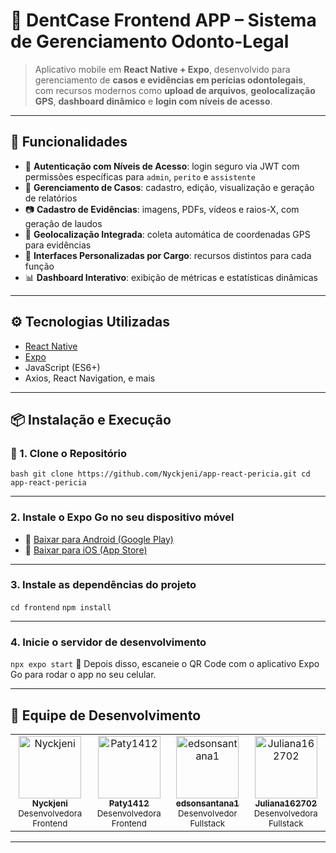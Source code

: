 # 🦷 DentCase Frontend APP – Sistema de Gerenciamento Odonto-Legal

> Aplicativo mobile em **React Native + Expo**, desenvolvido para gerenciamento de **casos e evidências em perícias odontolegais**, com recursos modernos como **upload de arquivos**, **geolocalização GPS**, **dashboard dinâmico** e **login com níveis de acesso**.

---


## 🚀 Funcionalidades

- 🔐 **Autenticação com Níveis de Acesso**: login seguro via JWT com permissões específicas para `admin`, `perito` e `assistente`
- 📁 **Gerenciamento de Casos**: cadastro, edição, visualização e geração de relatórios
- 📷 **Cadastro de Evidências**: imagens, PDFs, vídeos e raios-X, com geração de laudos
- 📍 **Geolocalização Integrada**: coleta automática de coordenadas GPS para evidências
- 👥 **Interfaces Personalizadas por Cargo**: recursos distintos para cada função
- 📊 **Dashboard Interativo**: exibição de métricas e estatísticas dinâmicas

---

## ⚙️ Tecnologias Utilizadas

- [React Native](https://reactnative.dev/)
- [Expo](https://expo.dev/)
- JavaScript (ES6+)
- Axios, React Navigation, e mais

---

## 📦 Instalação e Execução

### 🔁 1. Clone o Repositório

``bash
git clone https://github.com/Nyckjeni/app-react-pericia.git
cd app-react-pericia
``



---

### 2. Instale o Expo Go no seu dispositivo móvel

- 📲 [Baixar para Android (Google Play)](https://play.google.com/store/apps/details?id=host.exp.exponent)
- 📲 [Baixar para iOS (App Store)](https://apps.apple.com/app/expo-go/id982107779)

---

### 3. Instale as dependências do projeto
``
cd frontend
``
``
npm install
``


---
### 4. Inicie o servidor de desenvolvimento
``
npx expo start
``
📱 Depois disso, escaneie o QR Code com o aplicativo Expo Go para rodar o app no seu celular.

---

## 🤝 Equipe de Desenvolvimento

<table>
  <tr>
    <td align="center">
      <a href="https://github.com/Nyckjeni">
        <img src="https://github.com/Nyckjeni.png" width="100px;" alt="Nyckjeni"/>
        <br />
        <sub><b>Nyckjeni</b></sub>
      </a>
      <br />
      <sub>Desenvolvedora Frontend</sub>
    </td>
    <td align="center">
      <a href="https://github.com/Paty1412">
        <img src="https://github.com/Paty1412.png" width="100px;" alt="Paty1412"/>
        <br />
        <sub><b>Paty1412</b></sub>
      </a>
      <br />
      <sub>Desenvolvedora Frontend</sub>
    </td>
    <td align="center">
      <a href="https://github.com/edsonsantana1">
        <img src="https://github.com/edsonsantana1.png" width="100px;" alt="edsonsantana1"/>
        <br />
        <sub><b>edsonsantana1</b></sub>
      </a>
      <br />
      <sub>Desenvolvedor Fullstack</sub>
    </td>
    <td align="center">
      <a href="https://github.com/Juliana162702">
        <img src="https://github.com/Juliana162702.png" width="100px;" alt="Juliana162702"/>
        <br />
        <sub><b>Juliana162702</b></sub>
      </a>
      <br />
      <sub>Desenvolvedora Fullstack</sub>
    </td>
  </tr>
</table>

---



